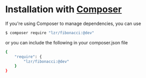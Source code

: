 # Installation with [Composer](https://packagist.org/packages/lzr/fibonacci)
If you're using Composer to manage dependencies, you can use
```sh
$ composer require "lzr/fibonacci:@dev"
```
or you can include the following in your composer.json file
```sh
{
    "require": {
        "lzr/fibonacci:@dev"
    }
}
```


